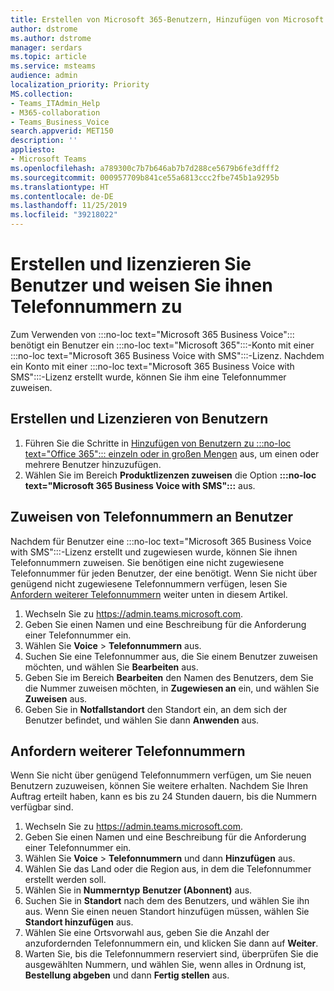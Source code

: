 ```yaml
---
title: Erstellen von Microsoft 365-Benutzern, Hinzufügen von Microsoft 365 Business Voice-Lizenzen und Zuweisen von Telefonnummern
author: dstrome
ms.author: dstrome
manager: serdars
ms.topic: article
ms.service: msteams
audience: admin
localization_priority: Priority
MS.collection:
- Teams_ITAdmin_Help
- M365-collaboration
- Teams_Business_Voice
search.appverid: MET150
description: ''
appliesto:
- Microsoft Teams
ms.openlocfilehash: a789300c7b7b646ab7b7d288ce5679b6fe3dfff2
ms.sourcegitcommit: 000957709b841ce55a6813ccc2fbe745b1a9295b
ms.translationtype: HT
ms.contentlocale: de-DE
ms.lasthandoff: 11/25/2019
ms.locfileid: "39218022"
---
```

# <a name="create-and-license-users-and-assign-phone-numbers-to-them"></a>Erstellen und lizenzieren Sie Benutzer und weisen Sie ihnen Telefonnummern zu

Zum Verwenden von :::no-loc text="Microsoft 365 Business Voice"::: benötigt ein Benutzer ein :::no-loc text="Microsoft 365":::-Konto mit einer :::no-loc text="Microsoft 365 Business Voice with SMS":::-Lizenz. Nachdem ein Konto mit einer :::no-loc text="Microsoft 365 Business Voice with SMS":::-Lizenz erstellt wurde, können Sie ihm eine Telefonnummer zuweisen.

## <a name="create-and-license-users"></a>Erstellen und Lizenzieren von Benutzern

1. Führen Sie die Schritte in [Hinzufügen von Benutzern zu :::no-loc text="Office 365"::: einzeln oder in großen Mengen](https://docs.microsoft.com/office365/admin/add-users/add-users) aus, um einen oder mehrere Benutzer hinzuzufügen.
2. Wählen Sie im Bereich **Produktlizenzen zuweisen** die Option **:::no-loc text="Microsoft 365 Business Voice with SMS":::** aus.

## <a name="assign-phone-numbers-to-users"></a>Zuweisen von Telefonnummern an Benutzer

Nachdem für Benutzer eine :::no-loc text="Microsoft 365 Business Voice with SMS":::-Lizenz erstellt und zugewiesen wurde, können Sie ihnen Telefonnummern zuweisen. Sie benötigen eine nicht zugewiesene Telefonnummer für jeden Benutzer, der eine benötigt. Wenn Sie nicht über genügend nicht zugewiesene Telefonnummern verfügen, lesen Sie [Anfordern weiterer Telefonnummern](#get-more-phone-numbers) weiter unten in diesem Artikel.

1. Wechseln Sie zu https://admin.teams.microsoft.com.
2. Geben Sie einen Namen und eine Beschreibung für die Anforderung einer Telefonnummer ein.
3. Wählen Sie **Voice** > **Telefonnummern** aus.
4. Suchen Sie eine Telefonnummer aus, die Sie einem Benutzer zuweisen möchten, und wählen Sie **Bearbeiten** aus.
5. Geben Sie im Bereich **Bearbeiten** den Namen des Benutzers, dem Sie die Nummer zuweisen möchten, in **Zugewiesen an** ein, und wählen Sie **Zuweisen** aus.
6. Geben Sie in **Notfallstandort** den Standort ein, an dem sich der Benutzer befindet, und wählen Sie dann **Anwenden** aus.


## <a name="get-more-phone-numbers"></a>Anfordern weiterer Telefonnummern

Wenn Sie nicht über genügend Telefonnummern verfügen, um Sie neuen Benutzern zuzuweisen, können Sie weitere erhalten. Nachdem Sie Ihren Auftrag erteilt haben, kann es bis zu 24 Stunden dauern, bis die Nummern verfügbar sind.

1. Wechseln Sie zu https://admin.teams.microsoft.com.
2. Geben Sie einen Namen und eine Beschreibung für die Anforderung einer Telefonnummer ein.
3. Wählen Sie **Voice** > **Telefonnummern** und dann **Hinzufügen** aus.
4. Wählen Sie das Land oder die Region aus, in dem die Telefonnummer erstellt werden soll.
5. Wählen Sie in **Nummerntyp** **Benutzer (Abonnent)** aus.
6. Suchen Sie in **Standort** nach dem des Benutzers, und wählen Sie ihn aus. Wenn Sie einen neuen Standort hinzufügen müssen, wählen Sie **Standort hinzufügen** aus.
7. Wählen Sie eine Ortsvorwahl aus, geben Sie die Anzahl der anzufordernden Telefonnummern ein, und klicken Sie dann auf **Weiter**.
8. Warten Sie, bis die Telefonnummern reserviert sind, überprüfen Sie die ausgewählten Nummern, und wählen Sie, wenn alles in Ordnung ist, **Bestellung abgeben** und dann **Fertig stellen** aus.

